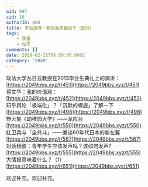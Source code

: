 ```yaml
---
aid: 997
cid: 16
authorID: 860
title: 本站值得一看的高质量帖子（部分）
tags:
    - 质量
    - 帖子
comments: []
date: 2019-02-22T06:59:00.000Z
category: '2049'
---
```


政法大学丛日云教授在2013毕业生典礼上的演讲：  
[https://2049bbs.xyz/t/451](https://2049bbs.xyz/t/451)  
蒋文华：我的价值观：  
[https://2049bbs.xyz/t/452](https://2049bbs.xyz/t/452)  
知乎舆论「极端化」？「沉默的螺旋」了解一下  
[https://2049bbs.xyz/t/498](https://2049bbs.xyz/t/498)  
野火集《幼稚园大学》——龙应台  
[https://2049bbs.xyz/t/550](https://2049bbs.xyz/t/550)  
红卫兵与「全共斗」——兼谈60年代日本的新左翼  
[https://2049bbs.xyz/t/567](https://2049bbs.xyz/t/567)  
对话杨鹏：青年学生应该发声吗？该如何发声?  
[https://2049bbs.xyz/t/555](https://2049bbs.xyz/t/555)  
大情报意味着什么？（1）  
[https://2049bbs.xyz/t/651](https://2049bbs.xyz/t/651)

欢迎补充。欢迎补充。
